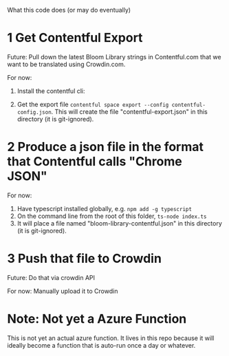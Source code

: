 What this code does (or may do eventually)

# 1 Get Contentful Export

Future:
Pull down the latest Bloom Library strings in Contentful.com that we want to be translated using Crowdin.com.

For now:

1) Install the contentful cli: 

2) Get the export file `contentful space export --config contentful-config.json`. This will create the file "contentful-export.json" in this directory (it is git-ignored).


# 2 Produce a json file in the format that Contentful calls "Chrome JSON"

For now:

1) Have typescript installed globally, e.g. `npm add -g typescript`
2) On the command line from the root of this folder, `ts-node index.ts`
3) It will place a file named "bloom-library-contentful.json" in this directory (it is git-ignored).

# 3 Push that file to Crowdin

Future: Do that via crowdin API

For now: Manually upload it to Crowdin


# Note: Not yet a Azure Function

This is not yet an actual azure function. It lives in this repo because it will ideally become a function that is auto-run once a day or whatever.
